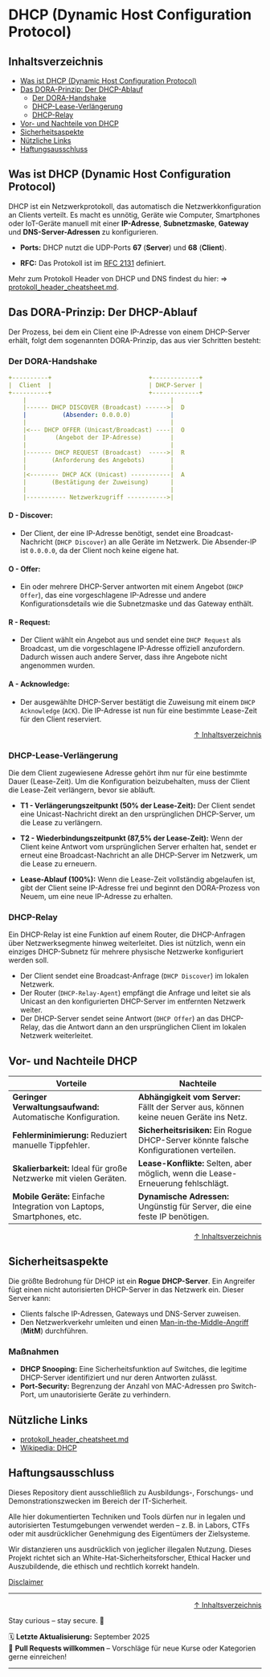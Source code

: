 # DHCP (Dynamic Host Configuration Protocol)
## Inhaltsverzeichnis
- [Was ist DHCP (Dynamic Host Configuration Protocol)](#was-ist-dhcp-dynamic-host-configuration-protocol)
- [Das DORA-Prinzip: Der DHCP-Ablauf](#das-dora-prinzip-der-dhcp-ablauf)
    - [Der DORA-Handshake](#der-dora-handshake)
    - [DHCP-Lease-Verlängerung](#dhcp-lease-verlängerung)
    - [DHCP-Relay](#dhcp-relay)
- [Vor- und Nachteile von DHCP](#vor--und-nachteile-dhcp)
- [Sicherheitsaspekte](#sicherheitsaspekte)
- [Nützliche Links](#nützliche-links)
- [Haftungsausschluss](#haftungsausschluss)

## Was ist DHCP (Dynamic Host Configuration Protocol)
DHCP ist ein Netzwerkprotokoll, das automatisch die Netzwerkkonfiguration an Clients verteilt. Es macht es unnötig, Geräte wie Computer, Smartphones oder IoT-Geräte manuell mit einer **IP-Adresse**, **Subnetzmaske**, **Gateway** und **DNS-Server-Adressen** zu konfigurieren.

- **Ports:** DHCP nutzt die UDP-Ports **67** (**Server**) und **68** (**Client**).

- **RFC:** Das Protokoll ist im [RFC 2131](https://www.rfc-editor.org/rfc/rfc2131.html) definiert.

Mehr zum Protokoll Header von DHCP und DNS findest du hier: => [protokoll_header_cheatsheet.md](/02-network-security/protokoll_header_cheatsheet.md).

## Das DORA-Prinzip: Der DHCP-Ablauf
Der Prozess, bei dem ein Client eine IP-Adresse von einem DHCP-Server erhält, folgt dem sogenannten DORA-Prinzip, das aus vier Schritten besteht:

### Der DORA-Handshake
```yaml
+----------+                           +-------------+
|  Client  |                           | DHCP-Server |
+----------+                           +-------------+
    |                                        |
    |------ DHCP DISCOVER (Broadcast) ------>|  D
    |          (Absender: 0.0.0.0)           |  
    |                                        |  
    |<--- DHCP OFFER (Unicast/Broadcast) ----|  O
    |        (Angebot der IP-Adresse)        |
    |                                        |
    |------- DHCP REQUEST (Broadcast)  ----->|  R
    |       (Anforderung des Angebots)       |
    |                                        |
    |<-------- DHCP ACK (Unicast) -----------|  A
    |       (Bestätigung der Zuweisung)      |
    |                                        |
    |----------- Netzwerkzugriff ----------->|
```

#### D - Discover:

- Der Client, der eine IP-Adresse benötigt, sendet eine Broadcast-Nachricht (`DHCP Discover`) an alle Geräte im Netzwerk. Die Absender-IP ist `0.0.0.0`, da der Client noch keine eigene hat.

#### O - Offer:

- Ein oder mehrere DHCP-Server antworten mit einem Angebot (`DHCP Offer`), das eine vorgeschlagene IP-Adresse und andere Konfigurationsdetails wie die Subnetzmaske und das Gateway enthält.

#### R - Request:

- Der Client wählt ein Angebot aus und sendet eine `DHCP Request` als Broadcast, um die vorgeschlagene IP-Adresse offiziell anzufordern. Dadurch wissen auch andere Server, dass ihre Angebote nicht angenommen wurden.

#### A - Acknowledge:

- Der ausgewählte DHCP-Server bestätigt die Zuweisung mit einem `DHCP Acknowledge` (`ACK`). Die IP-Adresse ist nun für eine bestimmte Lease-Zeit für den Client reserviert.

<div align=right>

[↑ Inhaltsverzeichnis](#inhaltsverzeichnis)

</div>

### DHCP-Lease-Verlängerung
Die dem Client zugewiesene Adresse gehört ihm nur für eine bestimmte Dauer (Lease-Zeit). Um die Konfiguration beizubehalten, muss der Client die Lease-Zeit verlängern, bevor sie abläuft.

- **T1 - Verlängerungszeitpunkt (50% der Lease-Zeit):** Der Client sendet eine Unicast-Nachricht direkt an den ursprünglichen DHCP-Server, um die Lease zu verlängern.

- **T2 - Wiederbindungszeitpunkt (87,5% der Lease-Zeit):** Wenn der Client keine Antwort vom ursprünglichen Server erhalten hat, sendet er erneut eine Broadcast-Nachricht an alle DHCP-Server im Netzwerk, um die Lease zu erneuern.

- **Lease-Ablauf (100%):** Wenn die Lease-Zeit vollständig abgelaufen ist, gibt der Client seine IP-Adresse frei und beginnt den DORA-Prozess von Neuem, um eine neue IP-Adresse zu erhalten.

### DHCP-Relay
Ein DHCP-Relay ist eine Funktion auf einem Router, die DHCP-Anfragen über Netzwerksegmente hinweg weiterleitet. Dies ist nützlich, wenn ein einziges DHCP-Subnetz für mehrere physische Netzwerke konfiguriert werden soll.

- Der Client sendet eine Broadcast-Anfrage (`DHCP Discover`) im lokalen Netzwerk.
- Der Router (`DHCP-Relay-Agent`) empfängt die Anfrage und leitet sie als Unicast an den konfigurierten DHCP-Server im entfernten Netzwerk weiter.
- Der DHCP-Server sendet seine Antwort (`DHCP Offer`) an das DHCP-Relay, das die Antwort dann an den ursprünglichen Client im lokalen Netzwerk weiterleitet.

## Vor- und Nachteile DHCP

| **Vorteile** | **Nachteile** |
|--------------|---------------|
| **Geringer Verwaltungsaufwand:** Automatische Konfiguration. | **Abhängigkeit vom Server:** Fällt der Server aus, können keine neuen Geräte ins Netz. |
| **Fehlerminimierung:** Reduziert manuelle Tippfehler. | **Sicherheitsrisiken:** Ein Rogue DHCP-Server könnte falsche Konfigurationen verteilen. |
| **Skalierbarkeit:** Ideal für große Netzwerke mit vielen Geräten. | **Lease-Konflikte:** Selten, aber möglich, wenn die Lease-Erneuerung fehlschlägt. |
| **Mobile Geräte:** Einfache Integration von Laptops, Smartphones, etc. |**Dynamische Adressen:** Ungünstig für Server, die eine feste IP benötigen. |

<div align=right>

[↑ Inhaltsverzeichnis](#inhaltsverzeichnis)

</div>

## Sicherheitsaspekte
Die größte Bedrohung für DHCP ist ein **Rogue DHCP-Server**. Ein Angreifer fügt einen nicht autorisierten DHCP-Server in das Netzwerk ein. Dieser Server kann:

- Clients falsche IP-Adressen, Gateways und DNS-Server zuweisen.
- Den Netzwerkverkehr umleiten und einen [Man-in-the-Middle-Angriff](/02-network-security/angriffe/mitm_angriff.md) (**MitM**) durchführen.

### Maßnahmen

- **DHCP Snooping:** Eine Sicherheitsfunktion auf Switches, die legitime DHCP-Server identifiziert und nur deren Antworten zulässt.
- **Port-Security:** Begrenzung der Anzahl von MAC-Adressen pro Switch-Port, um unautorisierte Geräte zu verhindern.

## Nützliche Links
- [protokoll_header_cheatsheet.md](/02-network-security/protokoll_header_cheatsheet.md)
- [Wikipedia: DHCP](https://de.wikipedia.org/wiki/Dynamic_Host_Configuration_Protocol)

## Haftungsausschluss

Dieses Repository dient ausschließlich zu Ausbildungs-, Forschungs- und Demonstrationszwecken im Bereich der IT-Sicherheit.

Alle hier dokumentierten Techniken und Tools dürfen nur in legalen und autorisierten Testumgebungen verwendet werden – z. B. in Labors, CTFs oder mit ausdrücklicher Genehmigung des Eigentümers der Zielsysteme.

Wir distanzieren uns ausdrücklich von jeglicher illegalen Nutzung.
Dieses Projekt richtet sich an White-Hat-Sicherheitsforscher, Ethical Hacker und Auszubildende, die ethisch und rechtlich korrekt handeln.

[Disclaimer](/00-disclaimer/disclaimer.md)

--- 

<div align=right>

[↑ Inhaltsverzeichnis](#inhaltsverzeichnis)

</div>

Stay curious – stay secure. 🔐

🗓️ **Letzte Aktualisierung:** September 2025  
🤝 **Pull Requests willkommen** – Vorschläge für neue Kurse oder Kategorien gerne einreichen!

---
